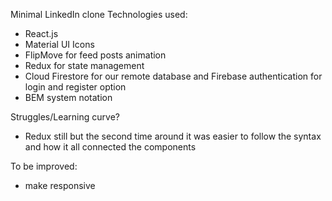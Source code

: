 Minimal LinkedIn clone
Technologies used:

- React.js
- Material UI Icons
- FlipMove for feed posts animation
- Redux for state management
- Cloud Firestore for our remote database and Firebase authentication for login and register option
- BEM system notation

Struggles/Learning curve?

- Redux still but the second time around it was easier to follow the syntax and how it all connected the components

To be improved:

- make responsive
